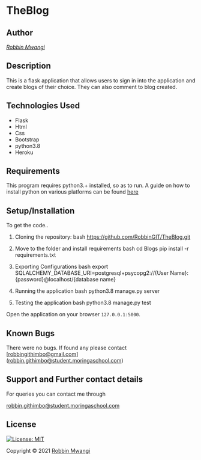 # TheBlog

## Author

[*Robbin Mwangi*]()

## Description

This is a flask application that allows users to sign in into the application and create blogs of their choice. They can also comment to blog created.

## Technologies Used

* Flask
* Html
* Css
* Bootstrap
* python3.8
* Heroku

## Requirements

This program requires python3.+ installed, so as to run. A guide on how to install python on various platforms can be found [here](https://www.python.org/)

## Setup/Installation

To get the code..

1. Cloning the repository:
  bash
  https://github.com/RobbinGIT/TheBlog.git

2. Move to the folder and install requirements
  bash
  cd Blogs
  pip install -r requirements.txt
  
3. Exporting Configurations
  bash
  export SQLALCHEMY_DATABASE_URI=postgresql+psycopg2://{User Name}:{password}@localhost/{database name}
  
4. Running the application
  bash
  python3.8 manage.py server
  
5. Testing the application
  bash
  python3.8 manage.py test
  
Open the application on your browser `127.0.0.1:5000`.

## Known Bugs
There were no bugs. If found any please contact 
[robbingithimbo@gmail.com]
(robbin.githimbo@student.moringaschool.com)

## Support and Further contact details

For queries you can contact me through

robbin.githimbo@student.moringaschool.com

## License

[![License: MIT](https://img.shields.io/badge/License-MIT-yellow.svg)](LICENSE)

Copyright © 2021  [Robbin Mwangi](https://github.com/RobbinGIT)